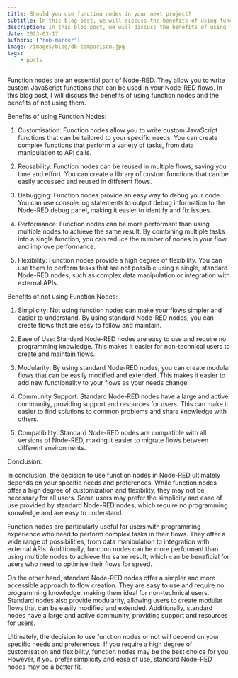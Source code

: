 ```yaml
---
title: Should you use function nodes in your next project?
subtitle: In this blog post, we will discuss the benefits of using function nodes and the benefits of not using them.
description: In this blog post, we will discuss the benefits of using function nodes and the benefits of not using them.
date: 2023-03-17
authors: ["rob-marcer"]
image: /images/blog/db-comparison.jpg
tags:
    - posts
---
```


Function nodes are an essential part of Node-RED. They allow you to write custom JavaScript functions that can be used in your Node-RED flows. In this blog post, I will discuss the benefits of using function nodes and the benefits of not using them.

<!--more-->

Benefits of using Function Nodes:

1. Customisation: Function nodes allow you to write custom JavaScript functions that can be tailored to your specific needs. You can create complex functions that perform a variety of tasks, from data manipulation to API calls.

2. Reusability: Function nodes can be reused in multiple flows, saving you time and effort. You can create a library of custom functions that can be easily accessed and reused in different flows.

3. Debugging: Function nodes provide an easy way to debug your code. You can use console.log statements to output debug information to the Node-RED debug panel, making it easier to identify and fix issues.

4. Performance: Function nodes can be more performant than using multiple nodes to achieve the same result. By combining multiple tasks into a single function, you can reduce the number of nodes in your flow and improve performance.

5. Flexibility: Function nodes provide a high degree of flexibility. You can use them to perform tasks that are not possible using a single, standard Node-RED nodes, such as complex data manipulation or integration with external APIs.

Benefits of not using Function Nodes:

1. Simplicity: Not using function nodes can make your flows simpler and easier to understand. By using standard Node-RED nodes, you can create flows that are easy to follow and maintain.

2. Ease of Use: Standard Node-RED nodes are easy to use and require no programming knowledge. This makes it easier for non-technical users to create and maintain flows.

3. Modularity: By using standard Node-RED nodes, you can create modular flows that can be easily modified and extended. This makes it easier to add new functionality to your flows as your needs change.

4. Community Support: Standard Node-RED nodes have a large and active community, providing support and resources for users. This can make it easier to find solutions to common problems and share knowledge with others.

5. Compatibility: Standard Node-RED nodes are compatible with all versions of Node-RED, making it easier to migrate flows between different environments.

Conclusion:

In conclusion, the decision to use function nodes in Node-RED ultimately depends on your specific needs and preferences. While function nodes offer a high degree of customization and flexibility, they may not be necessary for all users. Some users may prefer the simplicity and ease of use provided by standard Node-RED nodes, which require no programming knowledge and are easy to understand.

Function nodes are particularly useful for users with programming experience who need to perform complex tasks in their flows. They offer a wide range of possibilities, from data manipulation to integration with external APIs. Additionally, function nodes can be more performant than using multiple nodes to achieve the same result, which can be beneficial for users who need to optimise their flows for speed.

On the other hand, standard Node-RED nodes offer a simpler and more accessible approach to flow creation. They are easy to use and require no programming knowledge, making them ideal for non-technical users. Standard nodes also provide modularity, allowing users to create modular flows that can be easily modified and extended. Additionally, standard nodes have a large and active community, providing support and resources for users.

Ultimately, the decision to use function nodes or not will depend on your specific needs and preferences. If you require a high degree of customisation and flexibility, function nodes may be the best choice for you. However, if you prefer simplicity and ease of use, standard Node-RED nodes may be a better fit. 